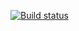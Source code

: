 [![Build status](https://ci.appveyor.com/api/projects/status/vaud2a88x4laijxx?svg=true)](https://ci.appveyor.com/project/EvgeniyaYar/selenium)
